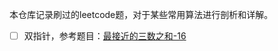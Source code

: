 本仓库记录刷过的leetcode题，对于某些常用算法进行剖析和详解。

- [ ] 双指针，参考题目：[最接近的三数之和-16](https://github.com/daodaolee/leetcode/issues/4)

